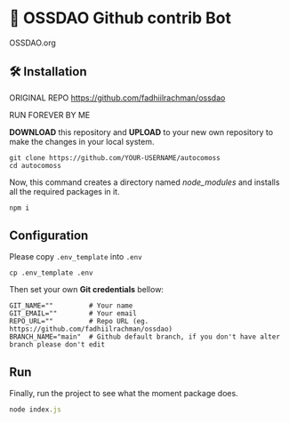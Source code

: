 # 🤖 OSSDAO Github contrib Bot

OSSDAO.org

## 🛠️ Installation

ORIGINAL REPO https://github.com/fadhiilrachman/ossdao

RUN FOREVER BY ME

**DOWNLOAD** this repository and **UPLOAD** to your new own repository to make the changes in your local system.

```git-bash
git clone https://github.com/YOUR-USERNAME/autocomoss
cd autocomoss
```

Now, this command creates a directory named *node_modules* and installs all the required packages in it.

```javascript
npm i
```

## Configuration

Please copy `.env_template` into `.env`

```shell
cp .env_template .env
```

Then set your own **Git credentials** bellow:

```shell
GIT_NAME=""         # Your name
GIT_EMAIL=""        # Your email
REPO_URL=""         # Repo URL (eg. https://github.com/fadhiilrachman/ossdao)
BRANCH_NAME="main"  # Github default branch, if you don't have alter branch please don't edit
```

## Run

Finally, run the project to see what the moment package does.

```javascript
node index.js
```
